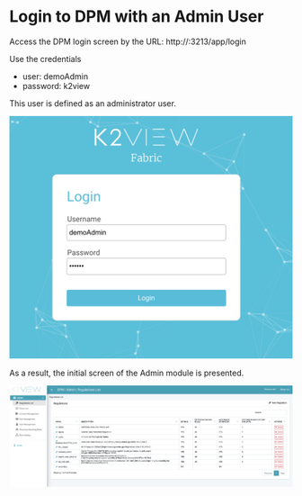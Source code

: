 # Login to DPM with an Admin User

Access the DPM login screen by the URL: http://<your ip address>:3213/app/login

Use the credentials 

- user: demoAdmin 
- password: k2view

This user  is defined as an administrator user. 

![image](/articles/demo_project/DPM_Demo_Project/images/01_DSAR_Login_admin.png)

As a result, the initial screen of the Admin module is presented. 

![image](/articles/demo_project/DPM_Demo_Project/images/01_DSAR_Regulation_list_screen.png)
